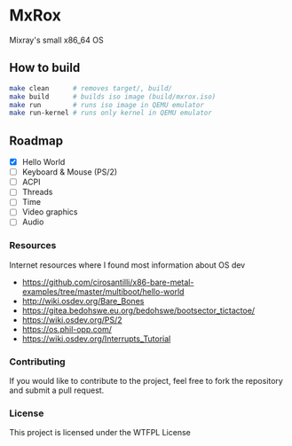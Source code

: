 # MxRox

Mixray's small x86_64 OS

## How to build

```bash
make clean      # removes target/, build/
make build      # builds iso image (build/mxrox.iso)
make run        # runs iso image in QEMU emulator
make run-kernel # runs only kernel in QEMU emulator
```

## Roadmap

- [x] Hello World
- [ ] Keyboard & Mouse (PS/2)
- [ ] ACPI
- [ ] Threads
- [ ] Time
- [ ] Video graphics
- [ ] Audio

### Resources

Internet resources where I found most information about OS dev

- https://github.com/cirosantilli/x86-bare-metal-examples/tree/master/multiboot/hello-world
- http://wiki.osdev.org/Bare_Bones
- https://gitea.bedohswe.eu.org/bedohswe/bootsector_tictactoe/
- https://wiki.osdev.org/PS/2
- https://os.phil-opp.com/
- https://wiki.osdev.org/Interrupts_Tutorial

### Contributing

If you would like to contribute to the project, feel free to fork the repository and submit a pull request.

### License
This project is licensed under the WTFPL License

